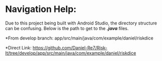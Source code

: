 Navigation Help:
==================
Due to this project being built with Android Studio, the directory structure can be confusing. Below is the path to get to the <b><i>.java</i></b> files.

*From develop branch: app/src/main/java/com/example/daniel/riskdice

*Direct Link: https://github.com/Daniel-Re7/Risk-It/tree/develop/app/src/main/java/com/example/daniel/riskdice
